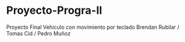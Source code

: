 # Proyecto-Progra-II
Proyecto Final Vehiculo con movimiento por teclado
Brendan Rubilar / Tomas Cid / Pedro Muñoz
